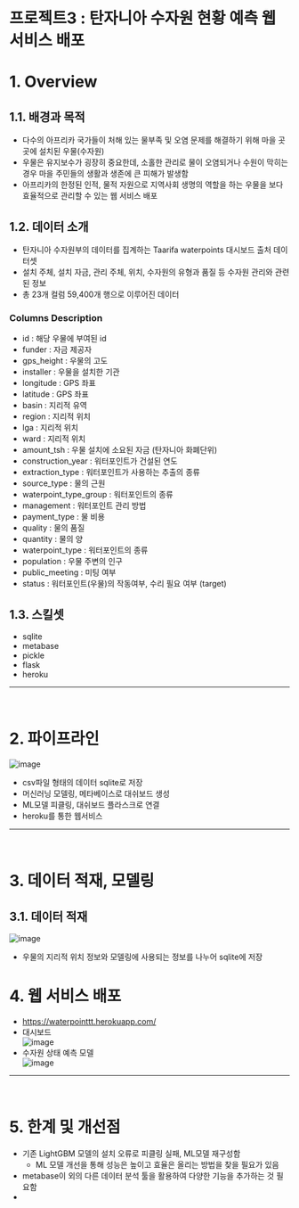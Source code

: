 # 프로젝트3 : 탄자니아 수자원 현황 예측 웹 서비스 배포

# 1. Overview

## 1.1. 배경과 목적
- 다수의 아프리카 국가들이 처해 있는 물부족 및 오염 문제를 해결하기 위해 마을 곳곳에 설치된 우물(수자원)
- 우물은 유지보수가 굉장히 중요한데, 소홀한 관리로 물이 오염되거나 수원이 막히는 경우 마을 주민들의 생활과 생존에 큰 피해가 발생함
- 아프리카의 한정된 인적, 물적 자원으로 지역사회 생명의 역할을 하는 우물을 보다 효율적으로 관리할 수 있는 웹 서비스 배포

## 1.2. 데이터 소개
- 탄자니아 수자원부의 데이터를 집계하는 Taarifa waterpoints 대시보드 출처 데이터셋
- 설치 주체, 설치 자금, 관리 주체, 위치, 수자원의 유형과 품질 등 수자원 관리와 관련된 정보
- 총 23개 컬럼 59,400개 행으로 이루어진 데이터

### Columns Description
- id : 해당 우물에 부여된 id
- funder : 자금 제공자
- gps_height : 우물의 고도
- installer : 우물을 설치한 기관
- longitude : GPS 좌표
- latitude : GPS 좌표
- basin : 지리적 유역
- region : 지리적 위치
- lga : 지리적 위치
- ward : 지리적 위치
- amount_tsh : 우물 설치에 소요된 자금 (탄자니아 화폐단위)
- construction_year : 워터포인트가 건설된 연도
- extraction_type : 워터포인트가 사용하는 추출의 종류
- source_type : 물의 근원
- waterpoint_type_group : 워터포인트의 종류
- management : 워터포인트 관리 방법
- payment_type : 물 비용
- quality : 물의 품질
- quantity : 물의 양
- waterpoint_type : 워터포인트의 종류
- population : 우물 주변의 인구
- public_meeting : 미팅 여부
- status : 워터포인트(우물)의 작동여부, 수리 필요 여부 (target)

## 1.3. 스킬셋
- sqlite
- metabase
- pickle
- flask
- heroku



---
<br/>

# 2. 파이프라인  
![image](https://user-images.githubusercontent.com/110115061/223961263-d52e88ff-161f-4a11-a4cf-b318c474021b.png)  
- csv파일 형태의 데이터 sqlite로 저장
- 머신러닝 모델링, 메타베이스로 대쉬보드 생성
- ML모델 피클링, 대쉬보드 플라스크로 연결
- heroku를 통한 웹서비스



---
<br/>

# 3. 데이터 적재, 모델링 
## 3.1. 데이터 적재
![image](https://user-images.githubusercontent.com/110115061/223961605-71904780-7ee0-43db-a5b8-25a42e77f63e.png)  
- 우물의 지리적 위치 정보와 모델링에 사용되는 정보를 나누어 sqlite에 저장

# 4. 웹 서비스 배포  
- https://waterpointtt.herokuapp.com/
- 대시보드  
![image](https://user-images.githubusercontent.com/110115061/223963533-77fd1839-2d35-4174-acf2-65412fa9e256.png)  
- 수자원 상태 예측 모델  
![image](https://user-images.githubusercontent.com/110115061/223964786-a23a616f-b66a-4116-98b6-f50e62d0c57b.png)



---
<br/>

# 5. 한계 및 개선점
- 기존 LightGBM 모델의 설치 오류로 피클링 실패, ML모델 재구성함
  - ML 모델 개선을 통해 성능은 높이고 효율은 올리는 방법을 찾을 필요가 있음
- metabase이 외의 다른 데이터 분석 툴을 활용하여 다양한 기능을 추가하는 것 필요함
- 

